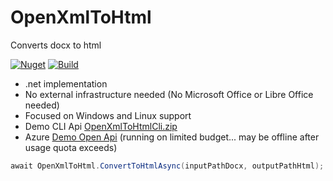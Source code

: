 # OpenXmlToHtml

Converts docx to html

[![Nuget](https://img.shields.io/nuget/v/Codeuctivity.OpenXmlToHtml.svg)](https://www.nuget.org/packages/Codeuctivity.OpenXmlToHtml/) [![Build](https://github.com/Codeuctivity/OpenXmlToHtml/actions/workflows/dotnet.yml/badge.svg)](https://github.com/Codeuctivity/OpenXmlToHtml/actions/workflows/dotnet.yml)

- .net implementation
- No external infrastructure needed (No Microsoft Office or Libre Office needed)
- Focused on Windows and Linux support
- Demo CLI Api [OpenXmlToHtmlCli.zip](https://github.com/Codeuctivity/OpenXmlToHtml/releases)
- Azure [Demo Open Api]([https://openxmlconverter.azurewebsites.net/index.html) (running on limited budget... may be offline after usage quota exceeds)

```c#
await OpenXmlToHtml.ConvertToHtmlAsync(inputPathDocx, outputPathHtml);
```
